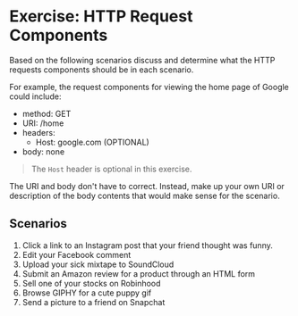 # Exercise: HTTP Request Components

Based on the following scenarios discuss and determine what the HTTP requests
components should be in each scenario.

For example, the request components for viewing the home page of Google could
include:

- method: GET
- URI: /home
- headers:
  - Host: google.com (OPTIONAL)
- body: none

> The `Host` header is optional in this exercise.

The URI and body don't have to correct. Instead, make up your own URI or
description of the body contents that would make sense for the scenario.

## Scenarios

1. Click a link to an Instagram post that your friend thought was funny.
2. Edit your Facebook comment
3. Upload your sick mixtape to SoundCloud
4. Submit an Amazon review for a product through an HTML form
5. Sell one of your stocks on Robinhood
6. Browse GIPHY for a cute puppy gif
7. Send a picture to a friend on Snapchat